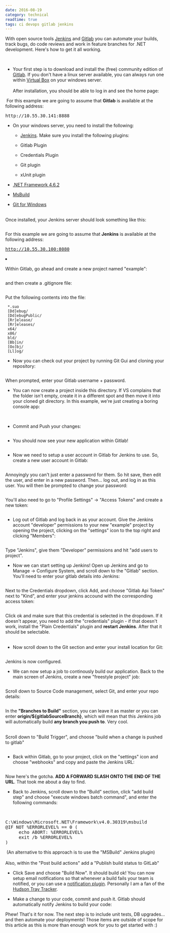 ```yaml
---
date: 2016-08-19
category: technical
readtime: true
tags: ci devops gitlab jenkins
---
```

<p>With open source tools <a href="https://jenkins.io">Jenkins</a> and <a href="https://gitlab.com">Gitlab</a> you can automate your builds, track bugs, do code reviews and work in feature branches for .NET development. Here's how to get it all working.</p><br />



* Your first step is to download and install the (free) community edition of <a href="https://gitlab.com">Gitlab</a>. If you don't have a linux server available, you can always run one within <a href="https://www.virtualbox.org">Virtual Box</a> on your windows server. <br /><br />After installation, you should be able to log in and see the home page:
<img data-src="/pics/gitjenk/01.Gitlab.png" class="img-responsive lazyload" />
For this example we are going to assume that <b>Gitlab</b> is available at the following address:
<br /><pre>http://10.55.30.141:8888</pre>



* On your windows server, you need to install the following:

	* <a href="https://jenkins.io">Jenkins</a>. Make sure you install the following plugins:
		
	* Gitlab Plugin
		
	* Credentials Plugin
		
	* Git plugin
		
	* xUnit plugin
	
* <a href="https://www.microsoft.com/en-au/download/details.aspx?id=53344">.NET Framework 4.6.2</a>  
	
* <a href="https://www.microsoft.com/en-us/download/details.aspx?id=48159">MsBuild</a>  
	
* <a href="https://git-scm.com/download/win">Git for Windows</a></ul>
	
	<br />Once installed, your Jenkins server should look something like this:

	<img data-src="/pics/gitjenk/02.Jenkins.png" class="img-responsive lazyload" />
	
	For this example we are going to assume that <b>Jenkins</b> is available at the following address:
<br /><pre>http://10.55.30.100:8080</pre>


* Within Gitlab, go ahead and create a new project named "example":

<img data-src="/pics/gitjenk/03.a.GitlabNewProject.png" class="img-responsive lazyload" />

and then create a .gitignore file:

<img data-src="/pics/gitjenk/03.b.GitLabGitIgnore.png" class="img-responsive lazyload" />

Put the following contents into the file:
```
 *.suo
 [Dd]ebug/
 [Dd]ebugPublic/
 [Rr]elease/
 [Rr]eleases/
 x64/
 x86/
 bld/
 [Bb]in/
 [Oo]bj/
 [Ll]og/
  ```

 

* Now you can check out your project by running Git Gui and cloning your repository:

<img data-src="/pics/gitjenk/03.c.GitClone.png" class="img-responsive lazyload" />

When prompted, enter your Gitlab username + password.


* You can now create a project inside this directory. If VS complains that the folder isn't empty, create it in a different spot and then move it into your cloned git directory. In this example, we're just creating a boring console app:

<img data-src="/pics/gitjenk/04.VS-Example.png" class="img-responsive lazyload" />
<img data-src="/pics/gitjenk/05.VS-Example2.png" class="img-responsive lazyload" />


* Commit and Push your changes:

<img data-src="/pics/gitjenk/06.GitCommit.png" class="img-responsive lazyload" />


* You should now see your new application within Gitlab!

<img data-src="/pics/gitjenk/12.GitLabRepo.png" class="img-responsive lazyload" />


* Now we need to setup a user account in Gitlab for Jenkins to use. So, create a new user account in Gitlab:

<img data-src="/pics/gitjenk/13.NewJenkinsUser.png" class="img-responsive lazyload" />

Annoyingly you can't just enter a password for them. So hit save, then edit the user, and enter in a new password. Then... log out, and log in as this user. You will then be prompted to change your password:

<img data-src="/pics/gitjenk/14.JenkinsLogOutLogIn.png" class="img-responsive lazyload" />

You'll also need to go to "Profile Settings" -> "Access Tokens" and create a new token:

<img data-src="/pics/gitjenk/17.GitlabAccessToken.png" class="img-responsive lazyload" />


* Log out of Gitlab and log back in as your account. Give the Jenkins account "developer" permissions to your new "example" project by opening the project, clicking on the "settings" icon to the top right and clicking "Members":

<img data-src="/pics/gitjenk/15.AddJenkinsToProject.png" class="img-responsive lazyload" />

Type "Jenkins", give them "Developer" permissions and hit "add users to project".



* Now we can start setting up Jenkins! Open up Jenkins and go to Manage -> Configure System, and scroll down to the "Gitlab" section. You'll need to enter your gitlab details into Jenkins:

<img data-src="/pics/gitjenk/19.JenkinsConfigureApi.png" class="img-responsive lazyload" />

Next to the Credentials dropdown, click Add, and choose "Gitlab Api Token" next to "Kind", and enter your jenkins accound with the corresponding access token:

<img data-src="/pics/gitjenk/18.JenkinsConfigureGitlab.png" class="img-responsive lazyload" />

Click ok and make sure that this credential is selected in the dropdown. If it doesn't appear, you need to add the "credentials" plugin - if that doesn't work, install the "Plain Credentials" plugin and <b>restart Jenkins</b>. After that it should be selectable. <br /><br />


* Now scroll down to the Git section and enter your install location for Git:

<img data-src="/pics/gitjenk/20.JenkinsConfigureGit.png" class="img-responsive lazyload" />

Jenkins is now configured.


* We can now setup a job to continously build our application. Back to the main screen of Jenkins, create a new "freestyle project" job:

<img data-src="/pics/gitjenk/16.JenkinsNewJob.png" class="img-responsive lazyload" />

Scroll down to Source Code management, select Git, and enter your repo details:

<img data-src="/pics/gitjenk/21.JenkinsConfigureGitCheckout.png" class="img-responsive lazyload" />

In the <b>"Branches to Build"</b> section, you can leave it as master or you can enter <b>origin/${gitlabSourceBranch}</b>, which will mean that this Jenkins job will automatically build <b>any branch you push to</b>. Very cool.
<br /><br />

Scroll down to "Build Trigger", and choose "build when a change is pushed to gitlab"

<img data-src="/pics/gitjenk/22.GitlabBuildTriggers.png" class="img-responsive lazyload" />
 

* Back within Gitlab, go to your project, click on the "settings" icon and choose "webhooks" and copy and paste the Jenkins URL:

<img data-src="/pics/gitjenk/23.GitlabWebHook.png" class="img-responsive lazyload" />

Now here's the gotcha. <b>ADD A FORWARD SLASH ONTO THE END OF THE URL</b>. That took me about a day to find.


* Back to Jenkins, scroll down to the "Build" section, click "add build step" and choose "execute windows batch command", and enter the following commands:
<br />
<pre>C:\Windows\Microsoft.NET\Framework\v4.0.30319\msbuild
@IF NOT %ERRORLEVEL% == 0 ( 
     echo ABORT: %ERRORLEVEL%
     exit /b %ERRORLEVEL%
)
</pre>

<img data-src="/pics/gitjenk/24.a.JenkinsBuildSetup.png" class="img-responsive lazyload" />
(An alternative to this approach is to use the "MSBuild" Jenkins plugin)
<br /><br />
Also, within the "Post build actions" add a "Publish build status to GitLab"

<img data-src="/pics/gitjenk/24.b.JenkinsBuildSetup.png" class="img-responsive lazyload" />



* Click Save and choose "Build Now". It should build ok! You can now setup email notifications so that whenever a build fails your team is notified, or you can use a <a href="https://wiki.jenkins-ci.org/display/JENKINS/Plugins#Plugins-Buildnotifiers">notification plugin</a>. Personally I am a fan of the <a href="https://github.com/aseigneurin/hudson-tray-tracker">Hudson Tray Tracker</a>. 


* Make a change to your code, commit and push it. Gitlab should automatically notify Jenkins to build your code:

<img data-src="/pics/gitjenk/25.JenkinsBuild.png" class="img-responsive lazyload" />


<br />
Phew! That's it for now. The next step is to include unit tests, DB upgrades... and then automate your deployments! Those items are outside of scope for this article as this is more than enough work for you to get started with :)